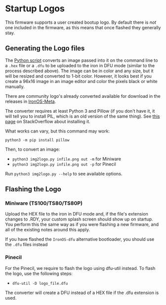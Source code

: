 # Startup Logos

This firmware supports a user created bootup logo.
By default there is _not_ one included in the firmware, as this means that once flashed they generally stay.

## Generating the Logo files

The [Python script](https://github.com/Ralim/IronOS-Meta/blob/main/Bootup%20Logos/img2logo.py) converts an image passed into it on the command line to a `.hex` file or a `.dfu` to be uploaded to the iron in DFU mode (similar to the process described above). The image can be in color and any size, but it will be resized and converted to 1-bit color. However, it looks best if you create a 96x16 image in an image editor and color the pixels black or white manually.

There are community logo's already converted available for download in the releases in [IronOS-Meta](https://github.com/Ralim/IronOS-Meta/).

The converter requires at least Python 3 and Pillow (if you don't have it, it will tell you to install PIL, which is an old version of the same thing). See [this page](https://stackoverflow.com/a/20061019/6705343) on StackOverflow about installing it.

What works can vary, but this command may work:

`python3 -m pip install pillow`

Then, to convert an image:

- `python3 img2logo.py infile.png out -m` for Miniware
- `python3 img2logo.py infile.png out -p` for Pinecil

Run `python3 img2logo.py --help` to see available options.

## Flashing the Logo

### Miniware (TS100/TS80/TS80P)

Upload the HEX file to the iron in DFU mode and, if the file's extension changes to .RDY, your custom splash screen should show up on startup.
You perform this the same way as if you were flashing a new firmware, and all of the existing notes around this apply.

If you have flashed the `IronOS-dfu` alternative bootloader, you should use the `.dfu` files instead

### Pinecil

For the Pinecil, we require to flash the logo using dfu-util instead.
To flash the logo, use the following steps:

- `dfu-util -D logo_file.dfu`

The converter will create a DFU instead of a HEX file if the .dfu extension is used.
